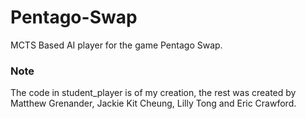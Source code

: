 # Pentago-Swap
MCTS Based AI player for the game Pentago Swap.

### Note
The code in student_player is of my creation, the rest was created by Matthew Grenander, Jackie Kit Cheung, Lilly Tong and Eric Crawford.
